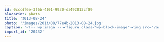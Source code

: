 ```yaml
---
id: 0cccdf6e-3f6b-4301-9930-d3492013cf89
blueprint: photo
title: '2013-08-24'
photo: '/images/2013/08/77e4b-2013-08-24.jpg'
caption: '<!-- wp:image --><figure class="wp-block-image"><img src="/assets/images/2013/08/77e4b-2013-08-24.jpg" /></figure><!-- /wp:image --><!-- wp:paragraph --><p>" @FreshGrade Fridays</p><!-- /wp:paragraph -->'
import_id: '20432'
---
```

